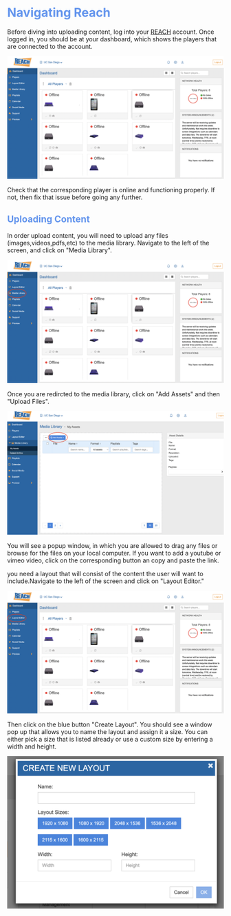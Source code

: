 # <span style="color:CornflowerBlue">Navigating Reach</span>

Before diving into uploading content, log into your [REACH](https://build.reachcm.com/spark/6.16.0.0/) account. Once logged in, you should be at your dashboard, which shows the players that are connected to the account. 

![image](REACH_Dashboard.png)

Check that the corresponding player is online and functioning properly. If not, then fix that issue before going any further.

## <span style="color:CornflowerBlue">Uploading Content</span>
In order upload content, you will need to upload any files (images,videos,pdfs,etc) to the media library. Navigate to the left of the screen, and click on "Media Library".

![image](REACH_media_library.png)

Once you are redircted to the media library, click on "Add Assets" and then "Upload Files".

![image](REACH_add_assets.png)

You will see a popup window, in which you are allowed to drag any files or browse for the files on your local computer. If you want to add a youtube or vimeo video, click on the corresponding button an copy and paste the link.





you need a layout that will consist of the content the user will want to include.Navigate to the left of the screen and click on "Layout Editor."

![image](REACH_Layout_Editor.png)

Then click on the blue button "Create Layout". You should see a window pop up that allows you to name the layout and assign it a size. You can either pick a size that is listed already or use a custom size by entering a width and height.

![image](REACH_Create_Layout.png)